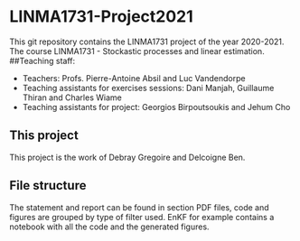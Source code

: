 # LINMA1731-Project2021

This git repository contains the LINMA1731 project of the year 2020-2021. The course LINMA1731 - Stockastic processes and linear estimation.
##Teaching staff: 
 - Teachers: Profs. Pierre-Antoine Absil and Luc Vandendorpe
 - Teaching assistants for exercises sessions: Dani Manjah, Guillaume Thiran and Charles Wiame
 - Teaching assistants for project: Georgios Birpoutsoukis and Jehum Cho
 
 ## This project
 This project is the work of Debray Gregoire and Delcoigne Ben. 
 ## File structure
 The statement and report can be found in section PDF files, code and figures are grouped by type of filter used. EnKF for example contains a notebook with all the code and the generated figures.
